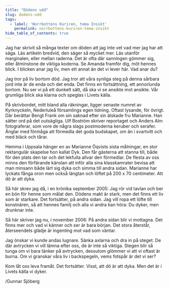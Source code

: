 ```yaml
---
title: "Dödens udd"
slug: dodens-udd
tags:
  - label: 'Norrbottens Kuriren, tema Insikt'
    permalink: norrbottens-kuriren-tema-insikt
hide_table_of_contents: true
---
```

Jag har skrivit så många texter om döden att jag inte vet vad mer jag har att säga. Läs artikeln bredvid, den säger så mycket mer. Läs utanför marginalen, eller mellan raderna. Det är ofta där sanningen gömmer sig, eller åtminstone de viktiga koderna. Se Amanda framför dig, möt hennes blick. I blicken anar jag liv, men ett annat än det vi lever här. Vad anar du?

<!--truncate-->

Jag tror på liv bortom död. Jag tror att våra synliga steg på denna sårbara jord inte är de enda och det enda. Det finns en fortsättning, ett annorlunda bortom. Nu ser vi på ett dunkelt sätt, då ska vi se ansikte mot ansikte. Vår grumliga blick ska klarna och speglas i Livets källa. 

På skrivbordet, mitt bland alla räkningar, ligger senaste numret av Kyrknyckeln, Nederluleå församlings egen tidning. Oftast lysande, för övrigt. Där berättar Bengt Frank om sin saknad efter sin älskade fru Marianne. Han sätter ord på det outsägliga. Ulf Boström skriver reportaget och Anders Alm fotograferar, som vore de några slags postmoderna keruber och serafer. Änglar med förmåga att förmedla det goda budskapet, om än i svartvitt och med bläck och tårar.

Hemma i Uppsala hänger en av Marianne Öqvists sista målningar, en stor rektangulär skapelse hon kallat Dyk. Den får gästerna att stanna till, både för den plats den tar och det lekfulla allvar den förmedlar. De flesta av oss minns den förfärande känslan att inför alla sina klasskamrater bevisa att man minsann både lärt sig dyka och simma till andra sidan. Marianne har lyckats fånga oron men också längtan och löftet på 200 x 70 centimeter. Att dö är att dyka.

Så här skrev jag då, i en krönika september 2005: Jag rör vid tavlan och ber en bön för henne som målat den. Dödens makt är stark, men det finns ett liv som är starkare. Det fortsätter, på andra sidan. Jag vill ropa ett löfte till konstnären, så att hennes familj och alla vi andra kan höra: Du dyker, men drunknar inte.

Så här skriver jag nu, i november 2006: På andra sidan blir vi mottagna. Det finns mer och vad vi känner och ser är bara början. Det stora återstår, återseendets glädje är ingenting mot vad som väntar. 

Jag önskar vi kunde andas lugnare. Sänka axlarna och dra in på steget. De där avtrycken vi vill lämna efter oss, de är inte så viktiga. Stegen blir så tunga om vi bara tänker på avtrycken, dessutom glömmer vi att vi oftast är burna. Om vi granskar våra liv i backspegeln, vems fotspår är det vi ser?

Kom låt oss leva framåt. Det fortsätter. Visst, att dö är att dyka. Men det är i Livets källa vi dyker.

/Gunnar Sjöberg
